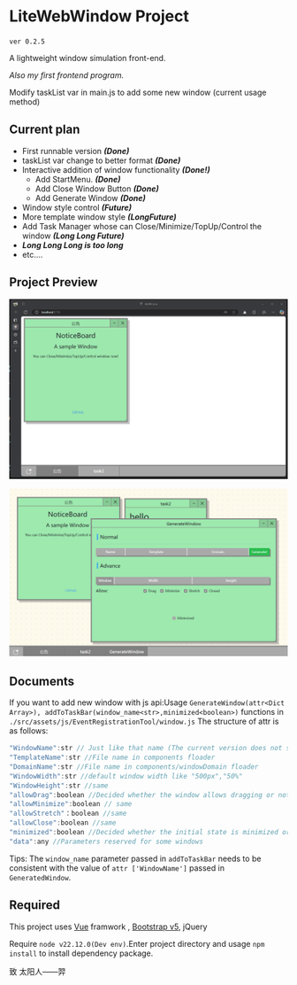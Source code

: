 # LiteWebWindow Project

`ver 0.2.5`

A lightweight window simulation front-end.

*Also my first frontend program.*

Modify taskList var in main.js to add some new window (current usage method)

## Current plan

* First runnable version ***(Done)***
* taskList var change to better format ***(Done)***
* Interactive addition of window functionality ***(Done!)***
  * Add StartMenu. ***(Done)***
  * Add Close Window Button ***(Done)***
  * Add Generate Window ***(Done)***
* Window style control ***(Future)***
* More template window style ***(LongFuture)***
* Add Task Manager whose can Close/Minimize/TopUp/Control the window ***(Long Long Future)***
* ***Long Long Long is too long***
* etc....

## Project Preview

![gif](img/Action-v0.2.3.gif "Preview")

![png](img/v0.2.4.1.png "Gemerate Menu Preview")

## Documents

If you want to add new window with js api:Usage `GenerateWindow(attr<Dict Array>), addToTaskBar(window_name<str>,minimized<boolean>)` functions in `./src/assets/js/EventRegistrationTool/window.js`
The structure of attr is as follows:

```js
"WindowName":str // Just like that name (The current version does not support including spaces)
"TemplateName":str //File name in components floader
"DomainName":str //File name in components/windowDomain floader
"WindowWidth":str //default window width like "500px","50%"
"WindowHeight":str //same
"allowDrag":boolean //Decided whether the window allows dragging or not
"allowMinimize":boolean // same
"allowStretch"：boolean //same
"allowClose":boolean //same
"minimized":boolean //Decided whether the initial state is minimized or not
"data":any //Parameters reserved for some windows
```

Tips: The `window_name` parameter passed in `addToTaskBar` needs to be consistent with the value of `attr ['WindowName']` passed in `GeneratedWindow`.

## Required

This project uses [Vue](https://github.com/vuejs/core "official github website") framwork , [Bootstrap v5](https://github.com/twbs/bootstrap "official github website"), jQuery

Require `node v22.12.0(Dev env)`.Enter project directory and usage `npm install` to install dependency package.

致 太阳人——羿
